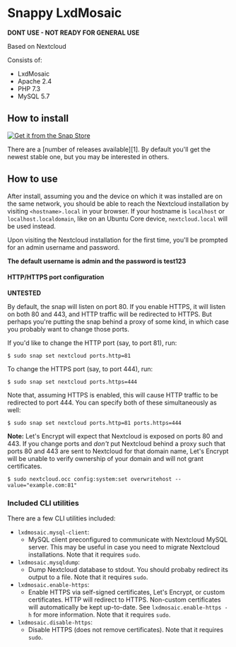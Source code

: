 # Snappy LxdMosaic

**DONT USE - NOT READY FOR GENERAL USE**

Based on Nextcloud

Consists of:

- LxdMosaic
- Apache 2.4
- PHP 7.3
- MySQL 5.7

## How to install

[![Get it from the Snap Store](https://snapcraft.io/static/images/badges/en/snap-store-white.svg)](https://snapcraft.io/lxdMosaic)

There are a [number of releases available][1]. By default you'll get the newest
stable one, but you may be interested in others.


## How to use

After install, assuming you and the device on which it was installed are on the
same network, you should be able to reach the Nextcloud installation by visiting
`<hostname>.local` in your browser. If your hostname is `localhost` or
`localhost.localdomain`, like on an Ubuntu Core device, `nextcloud.local` will
be used instead.

Upon visiting the Nextcloud installation for the first time, you'll be prompted
for an admin username and password.

**The default username is admin and the password is test123**

#### HTTP/HTTPS port configuration

**UNTESTED**

By default, the snap will listen on port 80. If you enable HTTPS, it will listen
on both 80 and 443, and HTTP traffic will be redirected to HTTPS. But perhaps
you're putting the snap behind a proxy of some kind, in which case you probably
want to change those ports.

If you'd like to change the HTTP port (say, to port 81), run:

    $ sudo snap set nextcloud ports.http=81

To change the HTTPS port (say, to port 444), run:

    $ sudo snap set nextcloud ports.https=444

Note that, assuming HTTPS is enabled, this will cause HTTP traffic to be
redirected to port 444. You can specify both of these simultaneously as well:

    $ sudo snap set nextcloud ports.http=81 ports.https=444

**Note:** Let's Encrypt will expect that Nextcloud is exposed on ports 80 and
443. If you change ports and _don't_ put Nextcloud behind a proxy such that
ports 80 and 443 are sent to Nextcloud for that domain name, Let's Encrypt will
be unable to verify ownership of your domain and will not grant certificates.

    $ sudo nextcloud.occ config:system:set overwritehost --value="example.com:81"


### Included CLI utilities

There are a few CLI utilities included:

- `lxdmosaic.mysql-client`:
    - MySQL client preconfigured to communicate with Nextcloud MySQL server.
      This may be useful in case you need to migrate Nextcloud installations.
      Note that it requires `sudo`.
- `lxdmosaic.mysqldump`:
    - Dump Nextcloud database to stdout. You should probaby redirect its output
      to a file. Note that it requires `sudo`.
- `lxdmosaic.enable-https`:
    - Enable HTTPS via self-signed certificates, Let's Encrypt, or custom
      certificates. HTTP will redirect to HTTPS. Non-custom certificates will
      automatically be kept up-to-date. See `lxdmosaic.enable-https -h` for more
      information. Note that it requires `sudo`.
- `lxdmosaic.disable-https`:
    - Disable HTTPS (does not remove certificates). Note that it requires
      `sudo`.
